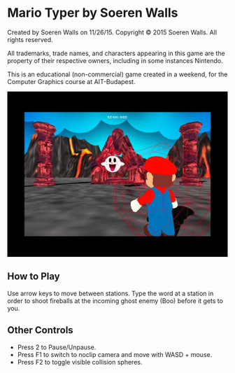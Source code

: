 # Mario Typer by Soeren Walls

Created by Soeren Walls on 11/26/15.
Copyright © 2015 Soeren Walls. All rights reserved.

All trademarks, trade names, and characters appearing in this game are the property of their respective owners, including in some instances Nintendo.

This is an educational (non-commercial) game created in a weekend, for the Computer Graphics course at AIT-Budapest.

[![Mario Typer 3D Game Demo Video](Screenshot.jpg?raw=true)](http://www.youtube.com/watch?v=I_i6VN_9p4s)

## How to Play
Use arrow keys to move between stations. Type the word at a station in order to shoot fireballs at the incoming ghost enemy (Boo) before it gets to you.

## Other Controls
- Press 2 to Pause/Unpause.
- Press F1 to switch to noclip camera and move with WASD + mouse.
- Press F2 to toggle visible collision spheres.